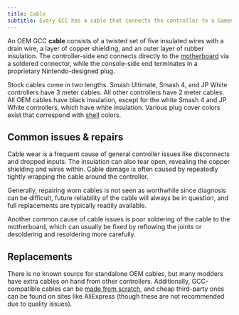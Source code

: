```yaml
---
title: Cable
subtitle: Every GCC has a cable that connects the controller to a GameCube, Wii, or PC (via a USB adapter).
---
```


An OEM GCC **cable** consists of a twisted set of five insulated wires with a drain wire, a layer of copper shielding, and an outer layer of rubber insulation. The controller-side end connects directly to the [motherboard](/motherboard) via a soldered connector, while the console-side end terminates in a proprietary Nintendo-designed plug.

Stock cables come in two lengths. Smash Ultimate, Smash 4, and JP White controllers have 3 meter cables. All other controllers have 2 meter cables. All OEM cables have black insulation, except for the white Smash 4 and JP White controllers, which have white insulation. Various plug cover colors exist that correspond with [shell](/shell) colors.

## Common issues & repairs

Cable wear is a frequent cause of general controller issues like disconnects and dropped inputs. The insulation can also tear open, revealing the copper shielding and wires within. Cable damage is often caused by repeatedly tightly wrapping the cable around the controller.

Generally, repairing worn cables is not seen as worthwhile since diagnosis can be difficult, future reliability of the cable will always be in question, and full replacements are typically readily available.

Another common cause of cable issues is poor soldering of the cable to the motherboard, which can usually be fixed by reflowing the joints or desoldering and resoldering more carefully.

## Replacements

There is no known source for standalone OEM cables, but many modders have extra cables on hand from other controllers. Additionally, GCC-compatible cables can be [made from scratch](/cable/cable-mods/liquid-cable), and cheap third-party ones can be found on sites like AliExpress (though these are not recommended due to quality issues).
